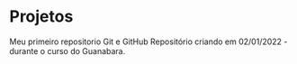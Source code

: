 # Projetos
Meu primeiro repositorio Git e GitHub
Repositório criando em 02/01/2022 - durante o curso do Guanabara.